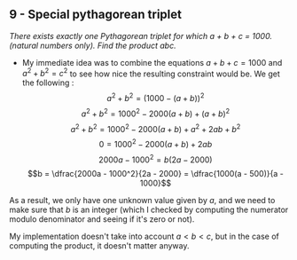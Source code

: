 ## 9 - Special pythagorean triplet
_There exists exactly one Pythagorean triplet for which a + b + c = 1000. (natural numbers only). Find the product abc._

- My immediate idea was to combine the equations $a + b + c = 1000$ and $a^2 + b^2 = c^2$ to see how nice the resulting constraint would be. We get the following :
$$a^2 + b^2 = (1000 - (a+b))^2$$
$$a^2 + b^2 = 1000^2 - 2000(a+b) + (a+b)^2$$
$$a^2 + b^2 = 1000^2 - 2000(a+b) + a^2 + 2ab + b^2$$
$$0 = 1000^2 - 2000(a+b) + 2ab$$
$$2000a - 1000^2 = b(2a - 2000)$$
$$b = \dfrac{2000a - 1000^2}{2a - 2000} = \dfrac{1000(a - 500)}{a - 1000}$$

As a result, we only have one unknown value given by $a$, and we need to make sure that $b$ is an integer (which I checked by computing the numerator modulo denominator and seeing if it's zero or not).

My implementation doesn't take into account $a < b < c$, but in the case of computing the product, it doesn't matter anyway.

